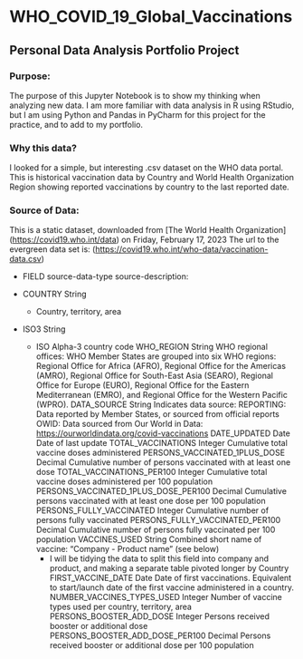 # WHO_COVID_19_Global_Vaccinations

## Personal Data Analysis Portfolio Project

### Purpose:
The purpose of this Jupyter Notebook is to show my thinking when analyzing new data. I am more familiar with data analysis in R using RStudio, but I am using Python and Pandas in PyCharm for this project for the practice, and to add to my portfolio.

### Why this data?
I looked for a simple, but interesting .csv dataset on the WHO data portal. This is historical vaccination data by Country and World Health Organization Region showing reported vaccinations by country to the last reported date.

### Source of Data:
This is a static dataset, downloaded from [The World Health Organization] (https://covid19.who.int/data) on Friday, February 17, 2023
The url to the evergreen data set is: (https://covid19.who.int/who-data/vaccination-data.csv)


- FIELD source-data-type
    source-description:

- COUNTRY String
    - Country, territory, area
- ISO3 String
    - ISO Alpha-3 country code
WHO_REGION String
    WHO regional offices: WHO Member States are grouped into six WHO regions:
        Regional Office for Africa (AFRO),
        Regional Office for the Americas (AMRO),
        Regional Office for South-East Asia (SEARO),
        Regional Office for Europe (EURO),
        Regional Office for the Eastern Mediterranean (EMRO),
        and Regional Office for the Western Pacific (WPRO).
DATA_SOURCE String
    Indicates data source:
        REPORTING: Data reported by Member States, or sourced from official reports
        OWID: Data sourced from Our World in Data: https://ourworldindata.org/covid-vaccinations
DATE_UPDATED Date
    Date of last update
TOTAL_VACCINATIONS Integer
    Cumulative total vaccine doses administered
PERSONS_VACCINATED_1PLUS_DOSE Decimal
    Cumulative number of persons vaccinated with at least one dose
TOTAL_VACCINATIONS_PER100 Integer
    Cumulative total vaccine doses administered per 100 population
PERSONS_VACCINATED_1PLUS_DOSE_PER100 Decimal
    Cumulative persons vaccinated with at least one dose per 100 population
PERSONS_FULLY_VACCINATED Integer
    Cumulative number of persons fully vaccinated
PERSONS_FULLY_VACCINATED_PER100 Decimal
    Cumulative number of persons fully vaccinated per 100 population
VACCINES_USED String
    Combined short name of vaccine: “Company - Product name” (see below)
        * I will be tidying the data to split this field into company and product, and making a separate table pivoted longer by Country
FIRST_VACCINE_DATE Date
    Date of first vaccinations. Equivalent to start/launch date of the first vaccine administered in a country.
NUMBER_VACCINES_TYPES_USED Integer
    Number of vaccine types used per country, territory, area
PERSONS_BOOSTER_ADD_DOSE Integer
    Persons received booster or additional dose
PERSONS_BOOSTER_ADD_DOSE_PER100 Decimal
    Persons received booster or additional dose per 100 population

